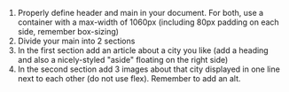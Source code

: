 1. Properly define header and main in your document. For both, use a container with a max-width of 1060px (including 80px padding on each side, remember box-sizing)
2. Divide your main into 2 sections
3. In the first section add an article about a city you like (add a heading and also a nicely-styled "aside" floating on the right side)
4. In the second section add 3 images about that city displayed in one line next to each other (do not use flex). Remember to add an alt.
